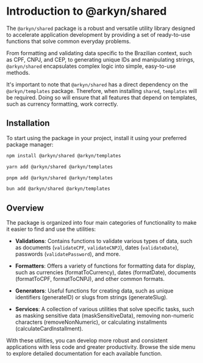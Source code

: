 # Introduction to @arkyn/shared

The `@arkyn/shared` package is a robust and versatile utility library designed to accelerate application development by providing a set of ready-to-use functions that solve common everyday problems.

From formatting and validating data specific to the Brazilian context, such as CPF, CNPJ, and CEP, to generating unique IDs and manipulating strings, `@arkyn/shared` encapsulates complex logic into simple, easy-to-use methods.

It's important to note that `@arkyn/shared` has a direct dependency on the `@arkyn/templates` package. Therefore, when installing `shared`, `templates` will be required. Doing so will ensure that all features that depend on templates, such as currency formatting, work correctly.

## Installation

To start using the package in your project, install it using your preferred package manager:

```bash
npm install @arkyn/shared @arkyn/templates
```

```bash
yarn add @arkyn/shared @arkyn/templates
```

```bash
pnpm add @arkyn/shared @arkyn/templates
```

```bash
bun add @arkyn/shared @arkyn/templates
```

## Overview

The package is organized into four main categories of functionality to make it easier to find and use the utilities:

- **Validations**: Contains functions to validate various types of data, such as documents (`validateCPF`, `validateCNPJ`), dates (`validateDate`), passwords (`validatePassword`), and more.

- **Formatters**: Offers a variety of functions for formatting data for display, such as currencies (formatToCurrency), dates (formatDate), documents (formatToCPF, formatToCNPJ), and other common formats.

- **Generators**: Useful functions for creating data, such as unique identifiers (generateID) or slugs from strings (generateSlug).

- **Services**: A collection of various utilities that solve specific tasks, such as masking sensitive data (maskSensitiveData), removing non-numeric characters (removeNonNumeric), or calculating installments (calculateCardInstallment).

With these utilities, you can develop more robust and consistent applications with less code and greater productivity. Browse the side menu to explore detailed documentation for each available function.
